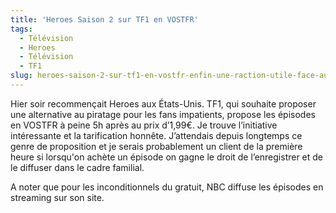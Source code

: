 ```yaml
---
title: 'Heroes Saison 2 sur TF1 en VOSTFR'
tags:
  - Télévision
  - Heroes
  - Télévision
  - TF1
slug: heroes-saison-2-sur-tf1-en-vostfr-enfin-une-raction-utile-face-au-piratage
---
```


Hier soir recommençait Heroes aux États-Unis. TF1, qui souhaite proposer une
alternative au piratage pour les fans impatients, propose les épisodes en VOSTFR
à peine 5h après au prix d’1,99€. Je trouve l’initiative intéressante et la
tarification honnête. J’attendais depuis longtemps ce genre de proposition et je
serais probablement un client de la première heure si lorsqu'on achète un
épisode on gagne le droit de l’enregistrer et de le diffuser dans le cadre
familial.

A noter que pour les inconditionnels du gratuit, NBC diffuse les épisodes en
streaming sur son site.
